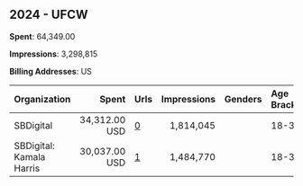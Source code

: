 ## 2024 - UFCW 
**Spent**: 64,349.00

**Impressions**: 3,298,815

**Billing Addresses**: US

|Organization|Spent|Urls|Impressions|Genders|Age Brackets|Country Codes|
|:---|---:|:---|---:|:---|:---|:---|
|SBDigital|34,312.00 USD|[0](https://www.snap.com/political-ads/asset/a0c26fa736a6fd91e1ba3e4c6f96ace6817f146b2a22c73fdb940e45d5101de5?mediaType=jpg)|1,814,045||18-35|united states|
|SBDigital: Kamala Harris|30,037.00 USD|[1](https://www.snap.com/political-ads/asset/70251b8bb4599351231192fde67c105d57fdcb7589931e8c7d2e4e61987c5460?mediaType=jpg)|1,484,770||18-35|united states|
